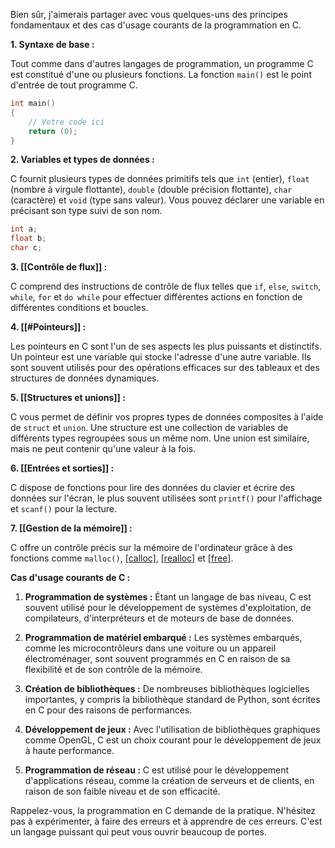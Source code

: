 Bien sûr, j'aimerais partager avec vous quelques-uns des principes fondamentaux et des cas d'usage courants de la programmation en C.

**1. Syntaxe de base :**

Tout comme dans d'autres langages de programmation, un programme C est constitué d'une ou plusieurs fonctions. La fonction `main()` est le point d'entrée de tout programme C.

```c
int main() 
{
    // Votre code ici
    return (0);
}
```

**2. Variables et types de données :**

C fournit plusieurs types de données primitifs tels que `int` (entier), `float` (nombre à virgule flottante), `double` (double précision flottante), `char` (caractère) et `void` (type sans valeur). Vous pouvez déclarer une variable en précisant son type suivi de son nom.

```c
int a;
float b;
char c;
```

**3. [[Contrôle de flux]] :**

C comprend des instructions de contrôle de flux telles que `if`, `else`, `switch`, `while`, `for` et `do while` pour effectuer différentes actions en fonction de différentes conditions et boucles.

**4. [[#Pointeurs]] :**

Les pointeurs en C sont l'un de ses aspects les plus puissants et distinctifs. Un pointeur est une variable qui stocke l'adresse d'une autre variable. Ils sont souvent utilisés pour des opérations efficaces sur des tableaux et des structures de données dynamiques.

**5. [[Structures et unions]] :**

C vous permet de définir vos propres types de données composites à l'aide de `struct` et `union`. Une structure est une collection de variables de différents types regroupées sous un même nom. Une union est similaire, mais ne peut contenir qu'une valeur à la fois.

**6. [[Entrées et sorties]] :**

C dispose de fonctions pour lire des données du clavier et écrire des données sur l'écran, le plus souvent utilisées sont `printf()` pour l'affichage et `scanf()` pour la lecture.

**7. [[Gestion de la mémoire]] :**

C offre un contrôle précis sur la mémoire de l'ordinateur grâce à des fonctions comme `malloc()`, [[calloc]](), [[realloc]]() et [[free]]().

**Cas d'usage courants de C :**

1. **Programmation de systèmes :** Étant un langage de bas niveau, C est souvent utilisé pour le développement de systèmes d'exploitation, de compilateurs, d'interpréteurs et de moteurs de base de données.

2. **Programmation de matériel embarqué :** Les systèmes embarqués, comme les microcontrôleurs dans une voiture ou un appareil électroménager, sont souvent programmés en C en raison de sa flexibilité et de son contrôle de la mémoire.

3. **Création de bibliothèques :** De nombreuses bibliothèques logicielles importantes, y compris la bibliothèque standard de Python, sont écrites en C pour des raisons de performances.

4. **Développement de jeux :** Avec l'utilisation de bibliothèques graphiques comme OpenGL, C est un choix courant pour le développement de jeux à haute performance.

5. **Programmation de réseau :** C est utilisé pour le développement d'applications réseau, comme la création de serveurs et de clients, en raison de son faible niveau et de son efficacité.

Rappelez-vous, la programmation en C demande de la pratique. N'hésitez pas à expérimenter, à faire des erreurs et à apprendre de ces erreurs. C'est un langage puissant qui peut vous ouvrir beaucoup de portes.